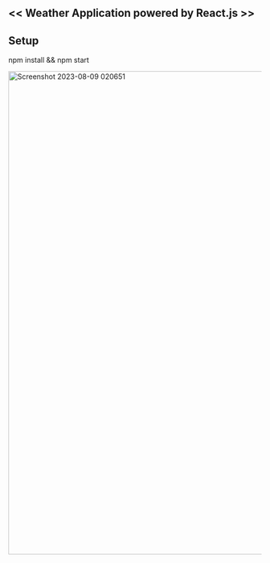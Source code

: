 ## << Weather Application powered by React.js >>

## Setup

npm install && npm start

<img width="960" alt="Screenshot 2023-08-09 020651" src="https://github.com/Akash02032002/WeatherApp/assets/84145371/2a5f3634-ec84-4120-b96d-052a5d051f51">

